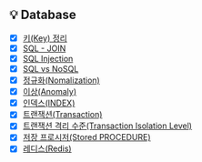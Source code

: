 ## 💡 Database
- [x] [키(Key) 정리](https://github.com/jaejlf/CS-Study/tree/main/Database/%ED%82%A4(Key)%20%EC%A0%95%EB%A6%AC)
- [x] [SQL - JOIN](https://github.com/jaejlf/CS-Study/tree/main/Database/SQL%20JOIN)
- [x] [SQL Injection](https://github.com/jaejlf/CS-Study/tree/main/Database/SQL%20Injection)
- [x] [SQL vs NoSQL](https://github.com/jaejlf/CS-Study/tree/main/Database/SQL%20vs%20NoSQL)
- [x] [정규화(Nomalization)](https://github.com/jaejlf/CS-Study/tree/main/Database/%EC%A0%95%EA%B7%9C%ED%99%94(Nomalization))
- [x] [이상(Anomaly)](https://github.com/jaejlf/CS_Study/tree/main/Database/%EC%9D%B4%EC%83%81(Anomaly))
- [x] [인덱스(INDEX)](https://github.com/jaejlf/CS_Study/tree/main/Database/%EC%9D%B8%EB%8D%B1%EC%8A%A4(INDEX))
- [x] [트랜잭션(Transaction)](https://github.com/jaejlf/CS_Study/tree/main/Database/%ED%8A%B8%EB%9E%9C%EC%9E%AD%EC%85%98(Transaction))
- [x] [트랜잭션 격리 수준(Transaction Isolation Level)](https://github.com/jaejlf/CS_Study/tree/main/Database/%ED%8A%B8%EB%9E%9C%EC%9E%AD%EC%85%98%20%EA%B2%A9%EB%A6%AC%20%EC%88%98%EC%A4%80(Transaction%20Isolation%20Level))
- [x] [저장 프로시저(Stored PROCEDURE)](https://github.com/jaejlf/CS_Study/tree/main/Database/%EC%A0%80%EC%9E%A5%20%ED%94%84%EB%A1%9C%EC%8B%9C%EC%A0%80(Stored%20PROCEDURE))
- [x] [레디스(Redis)](https://github.com/jaejlf/CS_Study/tree/main/Database/%EB%A0%88%EB%94%94%EC%8A%A4(Redis))
